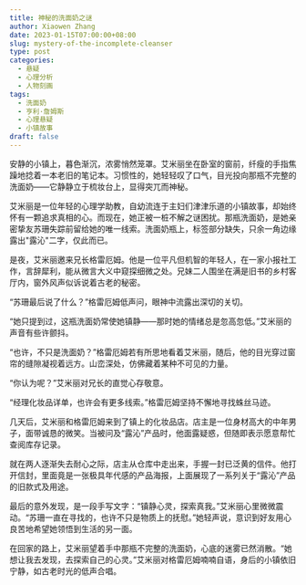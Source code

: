 ```yaml
---
title: 神秘的洗面奶之谜
author: Xiaowen Zhang
date: 2023-01-15T07:00:00+08:00
slug: mystery-of-the-incomplete-cleanser
type: post
categories:
  - 悬疑
  - 心理分析
  - 人物刻画
tags:
  - 洗面奶
  - 亨利·詹姆斯
  - 心理悬疑
  - 小镇故事
draft: false
---
```


安静的小镇上，暮色渐沉，浓雾悄然笼罩。艾米丽坐在卧室的窗前，纤瘦的手指焦躁地捻着一本老旧的笔记本。习惯性的，她轻轻叹了口气，目光投向那瓶不完整的洗面奶——它静静立于梳妆台上，显得突兀而神秘。

艾米丽是一位年轻的心理学助教，自幼流连于主妇们津津乐道的小镇故事，却始终怀有一颗追求真相的心。而现在，她正被一桩不解之谜困扰。那瓶洗面奶，是她亲密挚友苏珊失踪前留给她的唯一线索。洗面奶瓶上，标签部分缺失，只余一角边缘露出"露沁"二字，仅此而已。

是夜，艾米丽邀来兄长格雷厄姆。他是一位平凡但机智的年轻人，在一家小报社工作，言辞犀利，能从微言大义中窥探细微之处。兄妹二人围坐在满是旧书的乡村客厅内，窗外风声似诉说着古老的秘密。

“苏珊最后说了什么？”格雷厄姆低声问，眼神中流露出深切的关切。

“她只提到过，这瓶洗面奶常使她镇静——那时她的情绪总是忽高忽低。”艾米丽的声音有些许颤抖。

“也许，不只是洗面奶？”格雷厄姆若有所思地看着艾米丽，随后，他的目光穿过窗帘的缝隙凝视着远方。山峦深处，仿佛藏着某种不可见的力量。

“你认为呢？”艾米丽对兄长的直觉心存敬意。

“经理化妆品详单，也许会有更多线索。”格雷厄姆坚持不懈地寻找蛛丝马迹。

几天后，艾米丽和格雷厄姆来到了镇上的化妆品店。店主是一位身材高大的中年男子，面带诚恳的微笑。当被问及“露沁”产品时，他面露疑惑，但随即表示愿意帮忙查阅库存记录。

就在两人逐渐失去耐心之际，店主从仓库中走出来，手握一封已泛黄的信件。他打开信封，里面竟是一张极具年代感的产品海报，上面展现了一系列关于“露沁”产品的旧款式及用途。

最后的意外发现，是一段手写文字：“镇静心灵，探索真我。”艾米丽心里微微震动。“苏珊一直在寻找的，也许不只是物质上的抚慰。”她轻声说，意识到好友用心良苦地希望她领悟到生活的另一面。

在回家的路上，艾米丽望着手中那瓶不完整的洗面奶，心底的迷雾已然消散。“她想让我去发现，去探索自己的心灵。”艾米丽对格雷厄姆喃喃自语，身后的小镇依旧宁静，如古老时光的低声合唱。